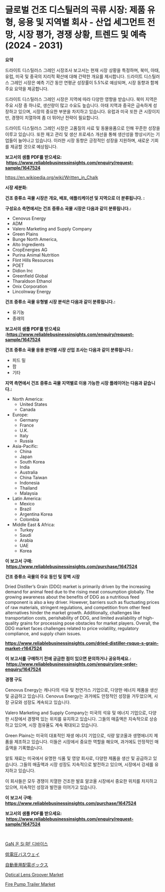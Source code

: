 <p><h1>글로벌 건조 디스틸러의 곡류 시장: 제품 유형, 응용 및 지역별 회사 - 산업 세그먼트 전망, 시장 평가, 경쟁 상황, 트렌드 및 예측 (2024 - 2031)</h1></p><p><strong>요약</strong></p>
<p><p>드라이트 디스틸러스 그레인 시장조사 보고서는 현재 시장 상황을 특정하며, 북미, 아태, 유럽, 미국 및 중국의 지리적 확산에 대해 간략한 개요를 제시합니다. 드라이트 디스틸러스 그레인 시장은 예측 기간 동안 연평균 성장률이 5.5%로 예상되며, 시장 동향과 함께 주요 요약을 제공합니다.</p><p>드라이트 디스틸러스 그레인 시장은 지역에 따라 다양한 영향을 받습니다. 북미 지역은 주요 시장 중 하나로, 생산량이 많고 수요도 높습니다. 아태 지역과 중국은 급속하게 성장하고 있으며, 시장의 중요한 부분을 차지하고 있습니다. 유럽과 미국 또한 큰 시장이지만, 경쟁이 치열하여 좀 더 뛰어난 전략이 필요합니다.</p><p>드라이트 디스틸러스 그레인 시장은 고품질의 사료 및 동물용품으로 인해 꾸준한 성장을 이루고 있습니다. 또한 재고 관리 및 생산 프로세스 개선을 통해 생산성을 향상시키는 기업들이 늘어나고 있습니다. 이러한 시장 동향은 긍정적인 성장을 지원하며, 새로운 기회를 제공할 것으로 예상됩니다.</p></p>
<p><strong>보고서의 샘플 PDF를 받으세요: &nbsp;<a href="https://www.reliablebusinessinsights.com/enquiry/request-sample/1647524">https://www.reliablebusinessinsights.com/enquiry/request-sample/1647524</a></strong></p>
<p><a href="https://en.wikipedia.org/wiki/Written_in_Chalk">https://en.wikipedia.org/wiki/Written_in_Chalk</a></p>
<p><strong>시장 세분화:</strong></p>
<p><strong> 건조 증류소 곡물 시장은 개요, 배포, 애플리케이션 및 지역으로 더 분류됩니다. :</strong></p>
<p><strong>구성요소 측면에서는 건조 증류소 곡물 시장은 다음과 같이 분류됩니다.:</strong></p>
<p><ul><li>Cenovus Energy</li><li>ADM</li><li>Valero Marketing and Supply Company</li><li>Green Plains</li><li>Bunge North America,</li><li>Alto Ingredients</li><li>CropEnergies AG</li><li>Purina Animal Nutrition</li><li>Flint Hills Resources</li><li>POET</li><li>Didion Inc</li><li>Greenfield Global</li><li>Tharaldson Ethanol</li><li>Onix Corporation</li><li>Lincolnway Energy</li></ul></p>
<p><strong> 건조 증류소 곡물 유형별 시장 분석은 다음과 같이 분류됩니다.:</strong></p>
<p><ul><li>유기농</li><li>종래의</li></ul></p>
<p><strong>보고서의 샘플 PDF를 받으세요 :<a href="https://www.reliablebusinessinsights.com/enquiry/request-sample/1647524">https://www.reliablebusinessinsights.com/enquiry/request-sample/1647524</a></strong></p>
<p><strong> 건조 증류소 곡물 응용 분야별 시장 산업 조사는 다음과 같이 분류됩니다.:</strong></p>
<p><ul><li>피드 밀</li><li>팜</li><li>기타</li></ul></p>
<p><strong>지역 측면에서 건조 증류소 곡물 지역별로 이용 가능한 시장 플레이어는 다음과 같습니다.:</strong></p>
<p><ul>
    <li>
        North America:
        <ul>
            <li>United States</li>
            <li>Canada</li>
        </ul>
    </li>
    <li>
        Europe:
        <ul>
            <li>Germany</li>
            <li>France</li>
            <li>U.K.</li>
            <li>Italy</li>
            <li>Russia</li>
        </ul>
    </li>
    <li>
        Asia-Pacific:
        <ul>
            <li>China</li>
            <li>Japan</li>
            <li>South Korea</li>
            <li>India</li>
            <li>Australia</li>
            <li>China Taiwan</li>
            <li>Indonesia</li>
            <li>Thailand</li>
            <li>Malaysia</li>
        </ul>
    </li>
    <li>
        Latin America:
        <ul>
            <li>Mexico</li>
            <li>Brazil</li>
            <li>Argentina Korea</li>
            <li>Colombia</li>
        </ul>
    </li>
    <li>
        Middle East & Africa:
        <ul>
            <li>Turkey</li>
            <li>Saudi</li>
            <li>Arabia</li>
            <li>UAE</li>
            <li>Korea</li>
        </ul>
    </li>
    </ul></p>
<p><strong>이 보고서 구매: &nbsp;<a href="https://www.reliablebusinessinsights.com/purchase/1647524">https://www.reliablebusinessinsights.com/purchase/1647524</a></strong></p>
<p><strong>건조 증류소 곡물의 주요 동인 및 장벽 시장</strong></p>
<p><p>Dried Distiller’s Grain (DDG) market is primarily driven by the increasing demand for animal feed due to the rising meat consumption globally. The growing awareness about the benefits of DDG as a nutritious feed component is also a key driver. However, barriers such as fluctuating prices of raw materials, stringent regulations, and competition from other feed alternatives hinder the market growth. Additionally, challenges like transportation costs, perishability of DDG, and limited availability of high-quality grains for processing pose obstacles for market players. Overall, the DDG market faces challenges related to price volatility, regulatory compliance, and supply chain issues.</p></p>
<p><strong><a href="https://www.reliablebusinessinsights.com/dried-distiller-rsquo-s-grain-market-r1647524">https://www.reliablebusinessinsights.com/dried-distiller-rsquo-s-grain-market-r1647524</a></strong></p>
<p><strong>이 보고서를 구매하기 전에 궁금한 점이 있으면 문의하거나 공유하세요.: &nbsp;<a href="https://www.reliablebusinessinsights.com/enquiry/pre-order-enquiry/1647524">https://www.reliablebusinessinsights.com/enquiry/pre-order-enquiry/1647524</a></strong></p>
<p><strong>경쟁 구도</strong></p>
<p><p>Cenovus Energy는 캐나다의 석유 및 천연가스 기업으로, 다양한 에너지 제품을 생산 및 공급하고 있습니다. Cenovus Energy는 과거에도 안정적인 성장을 거두었으며, 시장 규모와 성장도 계속되고 있습니다.</p><p>Valero Marketing and Supply Company는 미국의 석유 및 에너지 기업으로, 다양한 시장에서 경쟁력 있는 위치를 유지하고 있습니다. 그들의 매출액은 지속적으로 상승하고 있으며, 시장 점유율도 계속 확대되고 있습니다.</p><p>Green Plains는 미국의 대표적인 재생 에너지 기업으로, 식량 알코올과 생명에너지 제품을 제조하고 있습니다. 이들은 시장에서 중요한 역할을 해오며, 과거에도 안정적인 매출액을 기록했습니다.</p><p>알토 재료는 미국에서 유명한 식품 및 영양 회사로, 다양한 제품을 생산 및 공급하고 있습니다. 그들의 매출액과 시장 성장도 지속적으로 발전하고 있으며, 시장에서 강세를 유지하고 있습니다.</p><p>이 회사들은 모두 경쟁이 치열한 건조한 발효 알코올 시장에서 중요한 위치를 차지하고 있으며, 지속적인 성장과 발전을 이어가고 있습니다.</p></p>
<p><strong>이 보고서 구매: &nbsp; <a href="https://www.reliablebusinessinsights.com/purchase/1647524">https://www.reliablebusinessinsights.com/purchase/1647524</a></strong></p>
<p><strong>보고서의 샘플 PDF를 받으세요: &nbsp;<a href="https://www.reliablebusinessinsights.com/enquiry/request-sample/1647524">https://www.reliablebusinessinsights.com/enquiry/request-sample/1647524</a></strong><strong></strong></p>
<p>&nbsp;</p>
<p><p><a href="https://github.com/giancarlo642004/Market-Research-Report-List-2/blob/main/1049268177359.md">GaN 온 Si RF 디바이스</a></p><p><a href="https://github.com/AaronVargas43/Market-Research-Report-List-2/blob/main/3292073164390.md">低電圧バスウェイ</a></p><p><a href="https://github.com/oqoeusbvpadwjs08/Market-Research-Report-List-2/blob/main/1341333164389.md">自動車用配電ボックス</a></p><p><a href="https://github.com/Paul14Anderson63/Market-Research-Report-List-4/blob/main/optical-lens-groover-market.md">Optical Lens Groover Market</a></p><p><a href="https://github.com/guneycigdem35/Market-Research-Report-List-4/blob/main/fire-pump-trailer-market.md">Fire Pump Trailer Market</a></p></p>